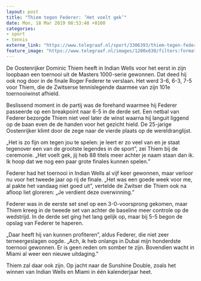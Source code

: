 ```yaml
---
layout: post
title: "Thiem tegen Federer: ’Het voelt gek’"
date: Mon, 18 Mar 2019 08:53:48 +0100
categories: 
- sport 
- tennis 
externe_link: "https://www.telegraaf.nl/sport/3306393/thiem-tegen-federer-het-voelt-gek"
feature_image: "https://www.telegraaf.nl/images/1200x630/filters:format(jpeg):quality(80)/cdn-kiosk-api.telegraaf.nl/831dbbcc-495c-11e9-8a64-02c309bc01c1.jpg"
---
```


<p class="intro">De Oostenrijker Dominic Thiem heeft in Indian Wells voor het eerst in zijn loopbaan een toernooi uit de Masters 1000-serie gewonnen. Dat deed hij ook nog door in de finale Roger Federer te verslaan. Het werd 3-6, 6-3, 7-5 voor Thiem, die de Zwitserse tennislegende daarmee van zijn 101e toernooiwinst afhield.</p> <p>Beslissend moment in de partij was de forehand waarmee hij Federer passeerde op een breakpoint naar 6-5 in de derde set. Een netbal van Federer bezorgde Thiem niet veel later de winst waarna hij languit liggend op de baan even de de handen voor het gezicht hield. De 25-jarige Oostenrijker klimt door de zege naar de vierde plaats op de wereldranglijst.</p><p>„Het is zo fijn om tegen jou te spelen: je leert er zo veel van en je staat tegenover een van de grootste legendes in de sport”, zei Thiem bij de ceremonie. „Het voelt gek, jij heb 88 titels meer achter je naam staan dan ik. Ik hoop dat we nog een paar grote finales kunnen spelen.”</p><p>Federer had het toernooi in Indian Wells al vijf keer gewonnen, maar verloor nu voor het tweede jaar op rij de finale. „Het was een goede week voor me, al pakte het vandaag niet goed uit”, vertelde de Zwitser die Thiem ook na afloop liet gloreren: „Je verdient deze overwinning.”</p><p>Federer was in de eerste set snel op een 3-0-voorsprong gekomen, maar Thiem kreeg in de tweede set van achter de baseline meer controle op de wedstrijd. In de derde set ging het lang gelijk op, maar bij 5-5 begon de opslag van Federer te haperen.</p><p>„Daar heeft hij van kunnen profiteren”, aldus Federer, die niet zeer terneergeslagen oogde. „Ach, ik heb onlangs in Dubai mijn honderdste toernooi gewonnen. Er is geen reden om somber te zijn. Bovendien wacht in Miami al weer een nieuwe uitdaging.”</p><p>Thiem zal daar ook zijn. Op jacht naar de Sunshine Double, zoals het winnen van Indian Wells en Miami in één kalenderjaar heet.</p>
